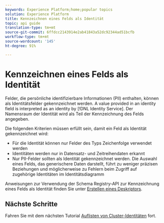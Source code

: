 ```yaml
---
keywords: Experience Platform;home;popular topics
solution: Experience Platform
title: Kennzeichnen eines Felds als Identität
topic: api guide
translation-type: tm+mt
source-git-commit: 6ffdcc2143914e2ab41843a52dc92344ad51bcfb
workflow-type: tm+mt
source-wordcount: '145'
ht-degree: 91%

---
```



# Kennzeichnen eines Felds als Identität

Felder, die persönliche identifizierbare Informationen (PII) enthalten, können als Identitätsfelder gekennzeichnet werden. A value provided in an identity field is interpreted as an identity by [!DNL Identity Service]. Der Namensraum der Identität wird als Teil der Kennzeichnung des Felds angegeben.

Die folgenden Kriterien müssen erfüllt sein, damit ein Feld als Identität gekennzeichnet wird:

- Für die Identität können nur Felder des Typs Zeichenfolge verwendet werden
- Identitäten werden nur in Datensatz- und Zeitreihendaten erkannt
- Nur PII-Felder sollten als Identität gekennzeichnet werden. Die Auswahl eines Felds, das generischere Daten darstellt, führt zu weniger präzisen Beziehungen und möglicherweise zu Fehlern beim Zugriff auf zugehörige Identitäten im Identitätsdiagramm

Anweisungen zur Verwendung der Schema Registry-API zur Kennzeichnung eines Felds als Identität finden Sie unter [Erstellen eines Deskriptors](../../xdm/api/descriptors.md).

## Nächste Schritte

Fahren Sie mit dem nächsten Tutorial [Auflisten von Cluster-Identitäten](./list-cluster-identites.md) fort.
